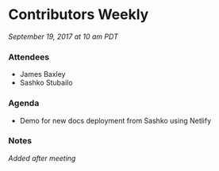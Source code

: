 # Contributors Weekly

*September 19, 2017 at 10 am PDT*

### Attendees
- James Baxley
- Sashko Stubailo

### Agenda
- Demo for new docs deployment from Sashko using Netlify

### Notes
*Added after meeting*
